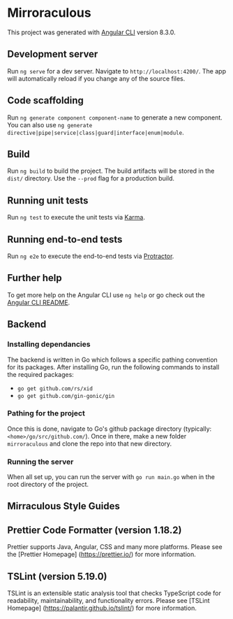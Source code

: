 # Mirroraculous

This project was generated with [Angular CLI](https://github.com/angular/angular-cli) version 8.3.0.

## Development server

Run `ng serve` for a dev server. Navigate to `http://localhost:4200/`. The app will automatically reload if you change any of the source files.

## Code scaffolding

Run `ng generate component component-name` to generate a new component. You can also use `ng generate directive|pipe|service|class|guard|interface|enum|module`.

## Build

Run `ng build` to build the project. The build artifacts will be stored in the `dist/` directory. Use the `--prod` flag for a production build.

## Running unit tests

Run `ng test` to execute the unit tests via [Karma](https://karma-runner.github.io).

## Running end-to-end tests

Run `ng e2e` to execute the end-to-end tests via [Protractor](http://www.protractortest.org/).

## Further help

To get more help on the Angular CLI use `ng help` or go check out the [Angular CLI README](https://github.com/angular/angular-cli/blob/master/README.md).

## Backend

### Installing dependancies

The backend is written in Go which follows a specific pathing convention for its packages. After installing Go, run the following commands to install the required packages: 
- `go get github.com/rs/xid` 
- `go get github.com/gin-gonic/gin`

### Pathing for the project

Once this is done, navigate to Go's github package directory (typically: `<home>/go/src/github.com/`). Once in there, make a new folder `mirroraculous` and clone the repo into that new directory. 

### Running the server

When all set up, you can run the server with `go run main.go` when in the root directory of the project. 


## Mirraculous Style Guides

## Prettier Code Formatter (version 1.18.2)

Prettier supports Java, Angular, CSS and many more platforms. Please see the [Prettier Homepage] (https://prettier.io/) for more information. 

## TSLint (version 5.19.0)

TSLint is an extensible static analysis tool that checks TypeScript code for readability, maintainability, and functionality errors. Please see [TSLint Homepage] (https://palantir.github.io/tslint/) for more information.



